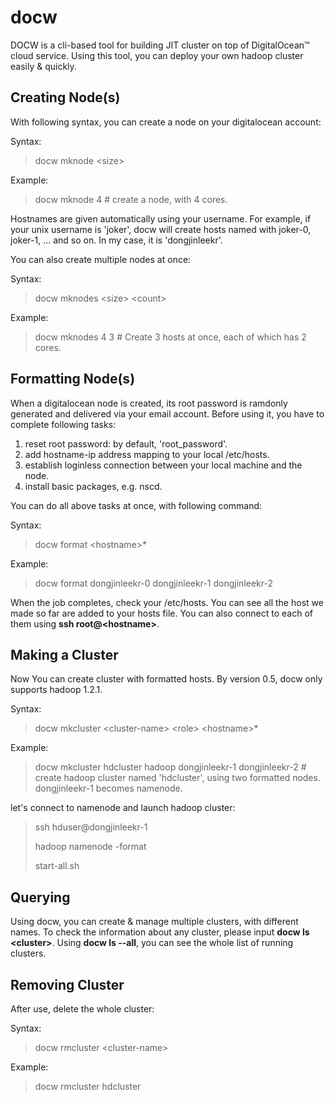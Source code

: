 docw
====

DOCW is a cli-based tool for building JIT cluster on top of DigitalOcean™ cloud service. Using this tool, you can deploy your own hadoop cluster easily & quickly.

## Creating Node(s)

With following syntax, you can create a node on your digitalocean account:

Syntax:

> docw mknode \<size\>

Example:

> docw mknode 4  \# create a node, with 4 cores.

Hostnames are given automatically using your username. For example, if your unix username is 'joker', docw will create hosts named with joker-0, joker-1, ... and so on. In my case, it is 'dongjinleekr'.

You can also create multiple nodes at once:

Syntax:

> docw mknodes \<size\> \<count\>

Example:

> docw mknodes 4 3  \# Create 3 hosts at once, each of which has 2 cores.

## Formatting Node(s)

When a digitalocean node is created, its root password is ramdonly generated and delivered via your email account. Before using it, you have to complete following tasks:

1. reset root password: by default, 'root_password'.
2. add hostname-ip address mapping to your local /etc/hosts.
3. establish loginless connection between your local machine and the node.
4. install basic packages, e.g. nscd.

You can do all above tasks at once, with following command:

Syntax:

> docw format \<hostname\>*

Example:

> docw format dongjinleekr-0 dongjinleekr-1 dongjinleekr-2

When the job completes, check your /etc/hosts. You can see all the host we made so far are added to your hosts file. You can also connect to each of them using **ssh root@\<hostname\>**.

## Making a Cluster

Now You can create cluster with formatted hosts. By version 0.5, docw only supports hadoop 1.2.1.

Syntax:

> docw mkcluster \<cluster-name\> \<role\> \<hostname\>*

Example:

> docw mkcluster hdcluster hadoop dongjinleekr-1 dongjinleekr-2  \# create hadoop cluster named 'hdcluster',  using two formatted nodes. dongjinleekr-1 becomes namenode.

let's connect to namenode and launch hadoop cluster:

> ssh hduser@dongjinleekr-1
> 
> hadoop namenode -format
> 
> start-all.sh

## Querying

Using docw, you can create & manage multiple clusters, with different names. To check the information about any cluster, please input **docw ls \<cluster\>**. Using **docw ls --all**, you can see the whole list of running clusters.

## Removing Cluster

After use, delete the whole cluster:

Syntax:

> docw rmcluster \<cluster-name\>

Example:

> docw rmcluster hdcluster
